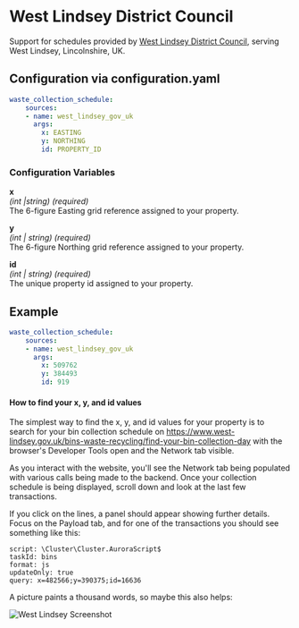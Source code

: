 # West Lindsey District Council

Support for schedules provided by [West Lindsey District Council](https://www.west-lindsey.gov.uk), serving West Lindsey, Lincolnshire, UK.

## Configuration via configuration.yaml

```yaml
waste_collection_schedule:
    sources:
    - name: west_lindsey_gov_uk
      args:
        x: EASTING
        y: NORTHING
        id: PROPERTY_ID
```

### Configuration Variables

**x**<br>
*(int |string) (required)*<br>
The 6-figure Easting grid reference assigned to your property.

**y**<br>
*(int | string) (required)*<br>
The 6-figure Northing grid reference assigned to your property.

**id**<br>
*(int | string) (required)*<br>
The unique property id assigned to your property.


## Example
```yaml
waste_collection_schedule:
    sources:
    - name: west_lindsey_gov_uk
      args:
        x: 509762
        y: 384493
        id: 919
```

#### How to find your x, y, and id values
The simplest way to find the x, y, and id values for your property is to search for your bin collection schedule on https://www.west-lindsey.gov.uk/bins-waste-recycling/find-your-bin-collection-day
 with the browser's Developer Tools open and the Network tab visible.

As you interact with the website, you'll see the Network tab being populated with various calls being made to the backend. Once your collection schedule is being displayed, scroll down and look at the last few transactions.

If you click on the lines, a panel should appear showing further details. Focus on the Payload tab, and for one of the transactions you should see something like this:

```
script: \Cluster\Cluster.AuroraScript$
taskId: bins
format: js
updateOnly: true
query: x=482566;y=390375;id=16636
```

A picture paints a thousand words, so maybe this also helps:

<img src= "images/west_linsey_gov_uk.png" alt="West Lindsey Screenshot" title="West Lindsey Screenshot"/>
